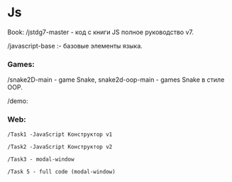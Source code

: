 # Js

Book: /jstdg7-master - код с книги JS полное руководство v7.
    
   
/javascript-base :- базовые элементы языка.

### Games: 

/snake2D-main - game Snake, snake2d-oop-main - games Snake в стиле OOP.

/demo:

### Web:

    /Task1 -JavaScript Конструктор v1
    
    /Task2 -JavaScript Конструктор v2
    
    /Task3 - modal-window
    
    /Task 5 - full code (modal-window)


